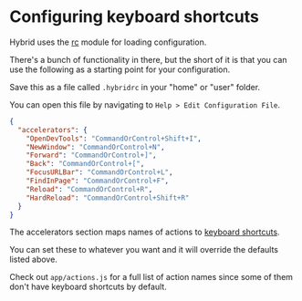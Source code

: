 # Configuring keyboard shortcuts

Hybrid uses the [rc](https://www.npmjs.com/package/rc#standards) module for loading configuration.

There's a bunch of functionality in there, but the short of it is that you can use the following as a starting point for your configuration.

Save this as a file called `.hybridrc` in your "home" or "user" folder. 

You can open this file by navigating to `Help > Edit Configuration File`.

```json
{
  "accelerators": {
    "OpenDevTools": "CommandOrControl+Shift+I",
    "NewWindow": "CommandOrControl+N",
    "Forward": "CommandOrControl+]",
    "Back": "CommandOrControl+[",
    "FocusURLBar": "CommandOrControl+L",
    "FindInPage": "CommandOrControl+F",
    "Reload": "CommandOrControl+R",
    "HardReload": "CommandOrControl+Shift+R"
  }
}
```

The accelerators section maps names of actions to [keyboard shortcuts](https://www.electronjs.org/docs/api/accelerator).

You can set these to whatever you want and it will override the defaults listed above.

Check out `app/actions.js` for a full list of action names since some of them don't have keyboard shortcuts by default.

